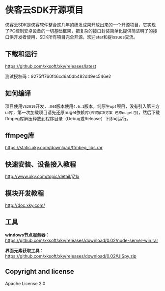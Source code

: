# 侠客云SDK开源项目
侠客云SDK是侠客软件整合这几年的研发成果开放出来的一个开源项目，它实现了PC控制安卓设备的一切基础框架，把复杂的接口封装简单化提供简洁明了的接口供开发者使用，SDK所有项目完全开源，欢迎star和提issues交流。

## 下载和运行
https://github.com/xksoft/xky/releases/latest


测试授权码：9275ff760f46cd6a0db482d49ec546e2


## 如何编译
  
项目使用`VS2019`开发，.net版本使用`4.6.1`版本，纯原生`wpf`项目，没有引入第三方ui库，第一次加载项目请先还原nuget依赖库(`右键解决方案-还原nuget包`)，然后下载ffmpeg库解压释放到程序目录（Debug或Release）下即可运行。


## ffmpeg库
https://static.xky.com/download/ffmbeg_libs.rar


## 快速安装、设备接入教程
http://www.xky.com/topic/detail/j71x


## 模块开发教程
http://doc.xky.com/


## 工具

**windows节点服务器：** https://github.com/xksoft/xky/releases/download/0.02/node-server-win.rar

**界面元素获取工具：** https://github.com/xksoft/xky/releases/download/0.02/UISpy.zip


## Copyright and license

Apache License 2.0
